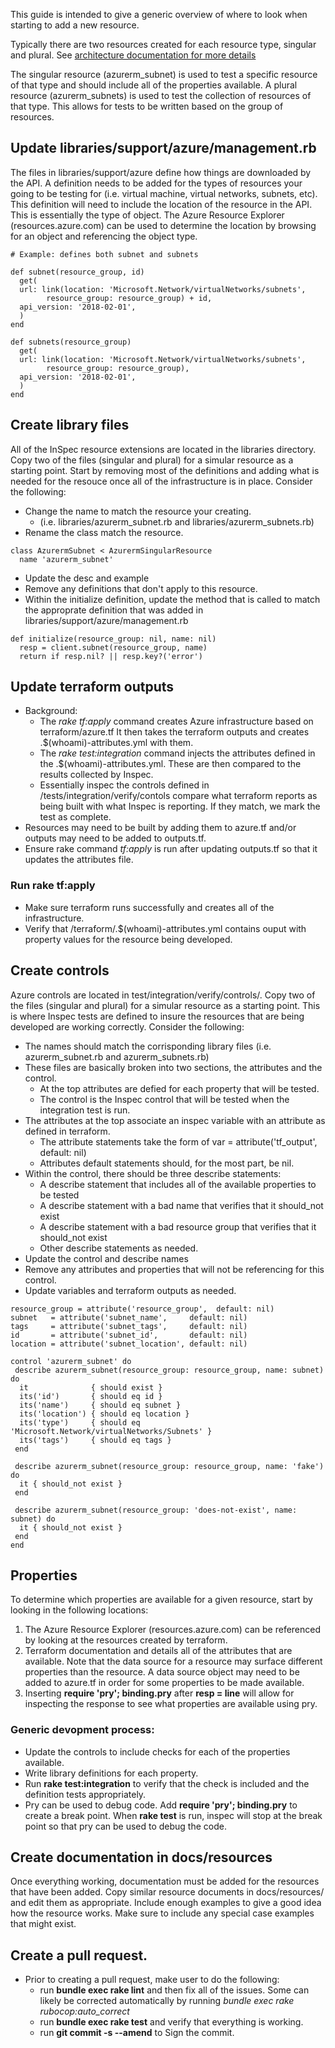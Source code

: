 This guide is intended to give a generic overview of where to look when starting to add a new resource.

Typically there are two resources created for each resource type, singular and plural. See [architecture documentation for more details](./architecture.md)

The singular resource (azurerm_subnet) is used to test a specific resource of that type and should include all of the properties available. A plural resource (azurerm_subnets) is used to test the collection of resources of that type. This allows for tests to be written based on the group of resources.

## Update libraries/support/azure/management.rb
The files in libraries/support/azure define how things are downloaded by the API. A definition needs to be added for the types of resources your going to be testing for (i.e. virtual machine, virtual networks, subnets, etc). This definition will need to include the location of the resource in the API. This is essentially the type of object. The Azure Resource Explorer (resources.azure.com) can be used to determine the location by browsing for an object and referencing the object type.
```
# Example: defines both subnet and subnets

def subnet(resource_group, id)
  get(
  url: link(location: 'Microsoft.Network/virtualNetworks/subnets',
        resource_group: resource_group) + id,
  api_version: '2018-02-01',
  )
end

def subnets(resource_group)
  get(
  url: link(location: 'Microsoft.Network/virtualNetworks/subnets',
        resource_group: resource_group),
  api_version: '2018-02-01',
  )
end
```

## Create library files
All of the InSpec resource extensions are located in the libraries directory. Copy two of the files (singular and plural) for a simular resource as a starting point. Start by removing most of the definitions and adding what is needed for the resouce once all of the infrastructure is in place.
Consider the following:
- Change the name to match the resource your creating.
  - (i.e. libraries/azurerm_subnet.rb and libraries/azurerm_subnets.rb)
- Rename the class match the resource.
```
class AzurermSubnet < AzurermSingularResource
  name 'azurerm_subnet'
```
- Update the desc and example
- Remove any definitions that don't apply to this resource.
- Within the initialize definition, update the method that is called to match the approprate definition that was added in libraries/support/azure/management.rb
```
def initialize(resource_group: nil, name: nil)
  resp = client.subnet(resource_group, name)
  return if resp.nil? || resp.key?('error')
```

## Update terraform outputs
- Background:
  - The *rake tf:apply* command creates Azure infrastructure based on terraform/azure.tf It then takes the terraform outputs and creates .$(whoami)-attributes.yml with them.
  - The *rake test:integration* command injects the attributes defined in the .$(whoami)-attributes.yml. These are then compared to the results collected by Inspec.
  - Essentially inspec the controls defined in /tests/integration/verify/contols compare what terraform reports as being built with what Inspec is reporting. If they match, we mark the test as complete.
- Resources may need to be built by adding them to azure.tf and/or outputs may need to be added to outputs.tf.
- Ensure rake command *tf:apply* is run after updating outputs.tf so that it updates the attributes file.

### Run rake tf:apply
- Make sure terraform runs successfully and creates all of the infrastructure.
- Verify that /terraform/.$(whoami)-attributes.yml contains ouput with property values for the resource being developed.

## Create controls
Azure controls are located in test/integration/verify/controls/. Copy two of the files (singular and plural) for a simular resource as a starting point. This is where Inspec tests are defined to insure the resources that are being developed are working correctly.
Consider the following:
- The names should match the corrisponding library files (i.e. azurerm_subnet.rb and azurerm_subnets.rb)
- These files are basically broken into two sections, the attributes and the control.
  - At the top attributes are defied for each property that will be tested.
  - The control is the Inspec control that will be tested when the integration test is run.
- The attributes at the top associate an inspec variable with an attribute as defined in terraform.
  - The attribute statements take the form of var = attribute('tf_output', default: nil)
  - Attributes default statements should, for the most part, be nil.
- Within the control, there should be three describe statements:
  - A describe statement that includes all of the available properties to be tested
  - A describe statement with a bad name that verifies that it should_not exist
  - A describe statement with a bad resource group that verifies that it should_not exist
  - Other describe statements as needed.
- Update the control and describe names
- Remove any attributes and properties that will not be referencing for this control.
- Update variables and terraform outputs as needed.

```
resource_group = attribute('resource_group',  default: nil)
subnet   = attribute('subnet_name',     default: nil)
tags     = attribute('subnet_tags',     default: nil)
id       = attribute('subnet_id',       default: nil)
location = attribute('subnet_location', default: nil)

control 'azurerm_subnet' do
 describe azurerm_subnet(resource_group: resource_group, name: subnet) do
  it              { should exist }
  its('id')       { should eq id }
  its('name')     { should eq subnet }
  its('location') { should eq location }
  its('type')     { should eq 'Microsoft.Network/virtualNetworks/Subnets' }
  its('tags')     { should eq tags }
 end

 describe azurerm_subnet(resource_group: resource_group, name: 'fake') do
  it { should_not exist }
 end

 describe azurerm_subnet(resource_group: 'does-not-exist', name: subnet) do
  it { should_not exist }
 end
end
```

## Properties
To determine which properties are available for a given resource, start by looking in the following locations:
1. The Azure Resource Explorer (resources.azure.com) can be referenced by looking at the resources created by terraform.
2. Terraform documentation and details all of the attributes that are available. Note that the data source for a resource may surface different properties than the resource. A data source object may need to be added to azure.tf in order for some properties to be made available.
3. Inserting **require 'pry'; binding.pry** after **resp = line** will allow for inspecting the response to see what properties are available using pry.

### Generic devopment process:
- Update the controls to include checks for each of the properties available.
- Write library definitions for each property.
- Run **rake test:integration** to verify that the check is included and the definition tests appropriately.
- Pry can be used to debug code. Add **require 'pry'; binding.pry** to create a break point. When **rake test** is run, inspec will stop at the break point so that pry can be used to debug the code.

## Create documentation in docs/resources
Once everything working, documentation must be added for the resources that have been added. Copy similar resource documents in docs/resources/ and edit them as appropriate. Include enough examples to give a good idea how the resource works. Make sure to include any special case examples that might exist.

## Create a pull request.
- Prior to creating a pull request, make user to do the following:
  - run **bundle exec rake lint** and then fix all of the issues. Some can likely be corrected automatically by running *bundle exec rake rubocop:auto_correct*
  - run **bundle exec rake test** and verify that everything is working.
  - run **git commit -s --amend** to Sign the commit.
